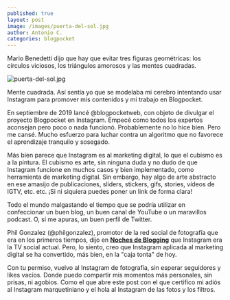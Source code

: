 ```yaml
---
published: true
layout: post
image: /images/puerta-del-sol.jpg
author: Antonio C.
categories: blogpocket
---
```

Mario Benedetti dijo que hay que evitar tres figuras geométricas: los círculos viciosos, los triángulos amorosos y las mentes cuadradas. 

![puerta-del-sol.jpg]({{site.baseurl}}/images/puerta-del-sol.jpg)


Mente cuadrada. Así sentía yo que se modelaba mi cerebro intentando usar Instagram para promover mis contenidos y mi trabajo en Blogpocket. 

En septiembre de 2019 lancé @blogpocketweb, con objeto de divulgar el proyecto Blogpocket en Instagram. Empecé como todos los expertos aconsejan pero poco o nada funcionó. Probablemente no lo hice bien. Pero me cansé. Mucho esfuerzo para luchar contra un algoritmo que no favorece el aprendizaje tranquilo y sosegado.

Más bien parece que Instagram es al marketing digital, lo que el cubismo es a la pintura. El cubismo es arte, sin ninguna duda y no dudo de que Instagram funcione en muchos casos y bien implementado, como herramienta de marketing digital. Sin embargo, hay algo de arte abstracto en ese amasijo de publicaciones, sliders, stickers, gifs, stories, vídeos de IGTV, etc. etc. ¡Si ni siquiera puedes poner un link de forma clara!

Todo el mundo malgastando el tiempo que se podría utilizar en confeccionar un buen blog, un buen canal de YouTube o un maravillos podcast. O, si me apuras, un buen perfil de Twitter.

Phil Gonzalez (@philgonzalez), promotor de la red social de fotografía que era en los primeros tiempos, dijo en **[Noches de Blogging](https://www.nochesdeblogging.com)** que Instagram era la TV social actual. Pero, lo siento, creo que Instagram aplicada al marketing digital se ha convertido, más bien, en la "caja tonta" de hoy.

Con tu permiso, vuelvo al Instagram de fotografía, sin esperar seguidores y likes vacíos. Donde puedo compartir mis momentos más personales, sin prisas, ni agobios. Como el que abre este post con el que certifico mi adiós al Instagram marquetiniano y el hola al Instagram de las fotos y los filtros. 
